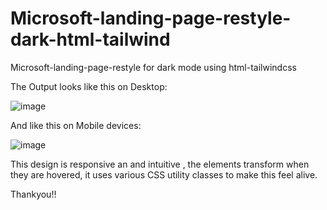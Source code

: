 # Microsoft-landing-page-restyle-dark-html-tailwind
Microsoft-landing-page-restyle for dark mode using html-tailwindcss

The Output looks like this on Desktop:

![image](https://github.com/RishavGupta01/Microsoft-landing-page-restyle-dark-html-tailwind/assets/110810862/e8bf9334-e061-4227-845f-da6e08eba5aa)

And like this on Mobile devices:

![image](https://github.com/RishavGupta01/Microsoft-landing-page-restyle-dark-html-tailwind/assets/110810862/04554efc-7144-482d-8875-e3a6909c5391)

This design is responsive an and intuitive , the elements transform when they are hovered, it uses various CSS utility classes to make this feel alive.

Thankyou!!



